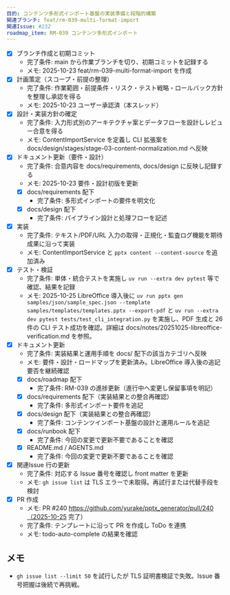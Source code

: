 ```yaml
---
目的: コンテンツ多形式インポート基盤の実装準備と段階的構築
関連ブランチ: feat/rm-039-multi-format-import
関連Issue: #232
roadmap_item: RM-039 コンテンツ多形式インポート
---
```


- [x] ブランチ作成と初期コミット
  - 完了条件: main から作業ブランチを切り、初期コミットを記録する
  - メモ: 2025-10-23 feat/rm-039-multi-format-import を作成
- [x] 計画策定（スコープ・前提の整理）
  - 完了条件: 作業範囲・前提条件・リスク・テスト戦略・ロールバック方針を整理し承認を得る
  - メモ: 2025-10-23 ユーザー承認済（本スレッド）
- [x] 設計・実装方針の確定
  - 完了条件: 入力形式別のアーキテクチャ案とデータフローを設計しレビュー合意を得る
  - メモ: ContentImportService を定義し CLI 拡張案を docs/design/stages/stage-03-content-normalization.md へ反映
- [x] ドキュメント更新（要件・設計）
  - 完了条件: 合意内容を docs/requirements, docs/design に反映し記録する
  - メモ: 2025-10-23 要件・設計初版を更新
  - [x] docs/requirements 配下
    - 完了条件: 多形式インポートの要件を明文化
  - [x] docs/design 配下
    - 完了条件: パイプライン設計と処理フローを記述
- [x] 実装
  - 完了条件: テキスト/PDF/URL 入力の取得・正規化・監査ログ機能を期待成果に沿って実装
  - メモ: ContentImportService と `pptx content --content-source` を追加済み
- [x] テスト・検証
  - 完了条件: 単体・統合テストを実施し `uv run --extra dev pytest` 等で確認、結果を記録
  - メモ: 2025-10-25 LibreOffice 導入後に `uv run pptx gen samples/json/sample_spec.json --template samples/templates/templates.pptx --export-pdf` と `uv run --extra dev pytest tests/test_cli_integration.py` を実施し、PDF 生成と 26 件の CLI テスト成功を確認。詳細は docs/notes/20251025-libreoffice-verification.md を参照。
- [x] ドキュメント更新
  - 完了条件: 実装結果と運用手順を docs/ 配下の該当カテゴリへ反映
  - メモ: 要件・設計・ロードマップを更新済み。LibreOffice 導入後の追記要否を継続確認
  - [x] docs/roadmap 配下
    - 完了条件: RM-039 の進捗更新（進行中へ変更し保留事項を明記）
  - [x] docs/requirements 配下（実装結果との整合再確認）
    - 完了条件: 多形式インポート要件を追記
  - [x] docs/design 配下（実装結果との整合再確認）
    - 完了条件: コンテンツインポート基盤の設計と運用ルールを追記
  - [x] docs/runbook 配下
    - 完了条件: 今回の変更で更新不要であることを確認
  - [x] README.md / AGENTS.md
    - 完了条件: 今回の変更で更新不要であることを確認
- [x] 関連Issue 行の更新
  - 完了条件: 対応する Issue 番号を確認し front matter を更新
  - メモ: `gh issue list` は TLS エラーで未取得。再試行または代替手段を検討
- [x] PR 作成
  - メモ: PR #240 https://github.com/yurake/pptx_generator/pull/240（2025-10-25 完了）
  - 完了条件: テンプレートに沿って PR を作成し ToDo を連携
  - メモ: todo-auto-complete の結果を確認

## メモ
- `gh issue list --limit 50` を試行したが TLS 証明書検証で失敗。Issue 番号把握は後続で再挑戦。
